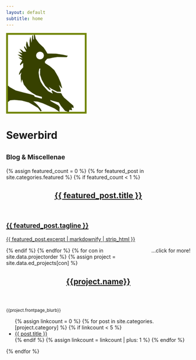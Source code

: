 ```yaml
---
layout: default
subtitle: home
---
```


<div class="flex flex_center_justified one two-600 three-900 four-1200 demo">
	<!-- Introductory Jumbo -->
	<div class="noback card">
		<img class="center" src="assets/icon250px.png" alt="sewerbird" >
		<h1 class="center">Sewerbird</h1>
		<h2 class="center"><small>Blog &amp; Miscellenae</small></h2>
	</div>
	<!-- Featured Card -->
	{% assign featured_count = 0 %}
	{% for featured_post in site.categories.featured %}
		{% if featured_count < 1 %}
	<a class="borderless card" href="{{ BASE_PATH }}{{ featured_post.url }}" >
		<header>
			<h2>{{ featured_post.title }}</h2>
		</header>
		<footer>
			<h2><small>{{ featured_post.tagline }}</small></h2>
			<p class="featured_text">{{ featured_post.excerpt | markdownify | strip_html }}</p>
			<span style="float:right;margin-bottom:1.0em">...click for more!</span>
		</footer>
	</a>
		{% endif %}
	{% endfor %}
	<!-- Project Cards -->
	{% for con in site.data.projectorder %}
	{% assign project = site.data.ed_projects[con] %}
	<div class="project card">
		<header>
			<a href="{{ BASE_PATH }}{{ project.project_page }}"><h2>{{project.name}}</h2></a>
		</header>
		<footer>
			<small>{{project.frontpage_blurb}}</small>
			<ul>
			{% assign linkcount = 0 %}
			{% for post in site.categories.[project.category] %}
				{% if linkcount < 5 %}
				<li><a href="{{ BASE_PATH }}{{ post.url }}">{{ post.title }}</a></li>
				{% endif %}
		  		{% assign linkcount = linkcount | plus: 1 %}
			{% endfor %}
			</ul>
		</footer>
	</div>
	{% endfor %}
</div>
